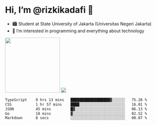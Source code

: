 # Hi, I’m @rizkikadafi 👋
- 🏙 Student at State University of Jakarta (Universitas Negeri Jakarta)
- 👀 I’m interested in programming and everything about technology
<img height="180em" src="https://github-readme-stats.vercel.app/api?username=rizkikadafi&show_icons=true&hide_border=true&&count_private=true&include_all_commits=true" />
<img src="https://github-readme-stats.vercel.app/api/top-langs/?username=rizkikadafi&show_icons=true&hide_border=true&&count_private=true&include_all_commits=true" />

<!--START_SECTION:waka-->

```txt
TypeScript    9 hrs 13 mins   ██████████████████▓░░░░░░   75.20 %
CSS           1 hr 57 mins    ████░░░░░░░░░░░░░░░░░░░░░   16.01 %
JSON          45 mins         █▓░░░░░░░░░░░░░░░░░░░░░░░   06.13 %
Go            18 mins         ▓░░░░░░░░░░░░░░░░░░░░░░░░   02.52 %
Markdown      0 secs          ░░░░░░░░░░░░░░░░░░░░░░░░░   00.07 %
```

<!--END_SECTION:waka-->

<!---
rizkikadafi/rizkikadafi is a ✨ special ✨ repository because its `README.md` (this file) appears on your GitHub profile.
You can click the Preview link to take a look at your changes.
--->
